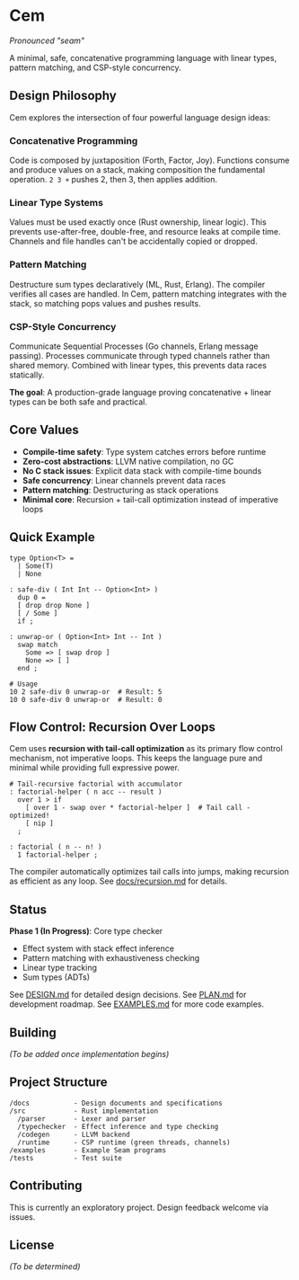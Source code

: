 # Cem

*Pronounced "seam"*

A minimal, safe, concatenative programming language with linear types, pattern
matching, and CSP-style concurrency.

## Design Philosophy

Cem explores the intersection of four powerful language design ideas:

### Concatenative Programming
Code is composed by juxtaposition (Forth, Factor, Joy). Functions consume and
produce values on a stack, making composition the fundamental operation. `2 3 +`
pushes 2, then 3, then applies addition.

### Linear Type Systems
Values must be used exactly once (Rust ownership, linear logic). This prevents
use-after-free, double-free, and resource leaks at compile time. Channels and
file handles can't be accidentally copied or dropped.

### Pattern Matching
Destructure sum types declaratively (ML, Rust, Erlang). The compiler verifies
all cases are handled. In Cem, pattern matching integrates with the stack, so
matching pops values and pushes results.

### CSP-Style Concurrency
Communicate Sequential Processes (Go channels, Erlang message passing).
Processes communicate through typed channels rather than shared memory. Combined
with linear types, this prevents data races statically.

**The goal**: A production-grade language proving concatenative + linear types
can be both safe and practical.

## Core Values

- **Compile-time safety**: Type system catches errors before runtime
- **Zero-cost abstractions**: LLVM native compilation, no GC
- **No C stack issues**: Explicit data stack with compile-time bounds
- **Safe concurrency**: Linear channels prevent data races
- **Pattern matching**: Destructuring as stack operations
- **Minimal core**: Recursion + tail-call optimization instead of imperative loops

## Quick Example

```cem
type Option<T> =
  | Some(T)
  | None

: safe-div ( Int Int -- Option<Int> )
  dup 0 =
  [ drop drop None ]
  [ / Some ]
  if ;

: unwrap-or ( Option<Int> Int -- Int )
  swap match
    Some => [ swap drop ]
    None => [ ]
  end ;

# Usage
10 2 safe-div 0 unwrap-or  # Result: 5
10 0 safe-div 0 unwrap-or  # Result: 0
```

## Flow Control: Recursion Over Loops

Cem uses **recursion with tail-call optimization** as its primary flow control mechanism, not imperative loops. This keeps the language pure and minimal while providing full expressive power.

```cem
# Tail-recursive factorial with accumulator
: factorial-helper ( n acc -- result )
  over 1 > if
    [ over 1 - swap over * factorial-helper ]  # Tail call - optimized!
    [ nip ]
  ;

: factorial ( n -- n! )
  1 factorial-helper ;
```

The compiler automatically optimizes tail calls into jumps, making recursion as efficient as any loop. See [docs/recursion.md](docs/recursion.md) for details.

## Status

**Phase 1 (In Progress)**: Core type checker
- Effect system with stack effect inference
- Pattern matching with exhaustiveness checking
- Linear type tracking
- Sum types (ADTs)

See [DESIGN.md](DESIGN.md) for detailed design decisions.
See [PLAN.md](PLAN.md) for development roadmap.
See [EXAMPLES.md](EXAMPLES.md) for more code examples.

## Building

*(To be added once implementation begins)*

## Project Structure

```
/docs           - Design documents and specifications
/src            - Rust implementation
  /parser       - Lexer and parser
  /typechecker  - Effect inference and type checking
  /codegen      - LLVM backend
  /runtime      - CSP runtime (green threads, channels)
/examples       - Example Seam programs
/tests          - Test suite
```

## Contributing

This is currently an exploratory project. Design feedback welcome via issues.

## License

*(To be determined)*

